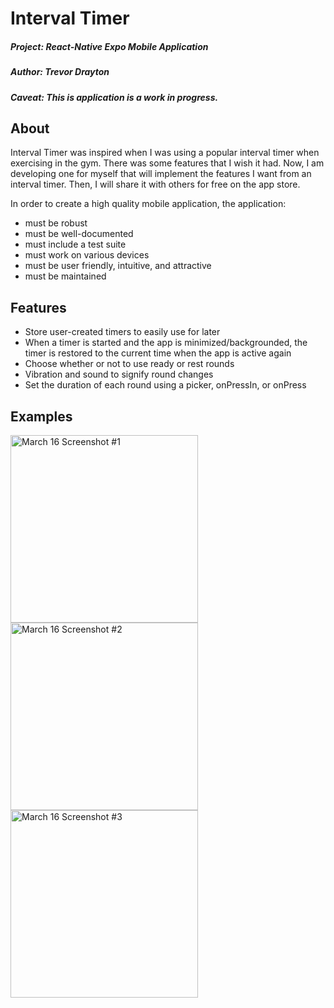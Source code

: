 # Interval Timer

##### Project: React-Native Expo Mobile Application
##### Author: Trevor Drayton

##### **Caveat:** This is application is a work in progress.

## About 


Interval Timer was inspired when I was using a popular interval timer when exercising in the gym. There was some features that I wish it had. Now, I am developing one for myself that will implement the features I want from an interval timer. Then, I will share it with others for free on the app store.

In order to create a high quality mobile application, the application: 
- must be robust
- must be well-documented
- must include a test suite
- must work on various devices
- must be user friendly, intuitive, and attractive
- must be maintained

## Features
- Store user-created timers to easily use for later
- When a timer is started and the app is minimized/backgrounded, the timer is restored to the current time when the app is active again
- Choose whether or not to use ready or rest rounds
- Vibration and sound to signify round changes
- Set the duration of each round using a picker, onPressIn, or onPress

## Examples
<div style="display: inline-block;">
<img src="https://user-images.githubusercontent.com/56656811/225755433-12209553-0d1c-4e14-b530-d6d63741f9e9.png" alt="March 16 Screenshot #1" width="300">
<img src="https://user-images.githubusercontent.com/56656811/225755443-10fcda52-1faf-4c26-b267-1ef4344fa1e8.png" alt="March 16 Screenshot #2" width="300">
<img src="https://user-images.githubusercontent.com/56656811/225755451-b8d232ff-5f87-4d86-a499-54956885fccc.png" alt="March 16 Screenshot #3" width="300">
</div>

